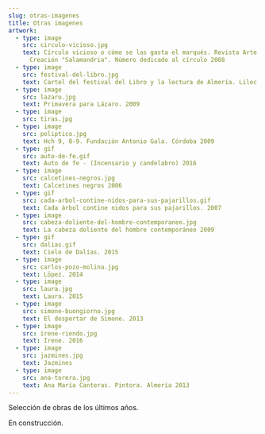 ```yaml
---
slug: otras-imagenes
title: Otras imagenes
artwork:
  - type: image
    src: circulo-vicioso.jpg
    text: Círculo vicioso o cómo se las gasta el marqués. Revista Arte y
      Creación "Salamandria". Número dedicado al círculo 2008
  - type: image
    src: festival-del-libro.jpg
    text: Cartel del festival del Libro y la lectura de Almería. Lilec 2007
  - type: image
    src: lazaro.jpg
    text: Primavera para Lázaro. 2009
  - type: image
    src: tiras.jpg
  - type: image
    src: poliptico.jpg
    text: Hch 9, 8-9. Fundación Antonio Gala. Córdoba 2009
  - type: gif
    src: auto-de-fe.gif
    text: Auto de fe - (Incensario y candelabro) 2016
  - type: image
    src: calcetines-negros.jpg
    text: Calcetines negros 2006
  - type: gif
    src: cada-arbol-contine-nidos-para-sus-pajarillos.gif
    text: Cada árbol contine nidos para sus pajarillos. 2007
  - type: image
    src: cabeza-doliente-del-hombre-contemporaneo.jpg
    text: La cabeza doliente del hombre contemporáneo 2009
  - type: gif
    src: dalias.gif
    text: Cielo de Dalías. 2015
  - type: image
    src: carlos-pozo-molina.jpg
    text: Löpez. 2014
  - type: image
    src: laura.jpg
    text: Laura. 2015
  - type: image
    src: simone-buongiorno.jpg
    text: El despertar de Simone. 2013
  - type: image
    src: irene-riendo.jpg
    text: Irene. 2016
  - type: image
    src: jazmines.jpg
    text: Jazmines
  - type: image
    src: ana-torera.jpg
    text: Ana María Canteras. Pintora. Almería 2013
---
```


Selección de obras de los últimos años.

En construcción.
